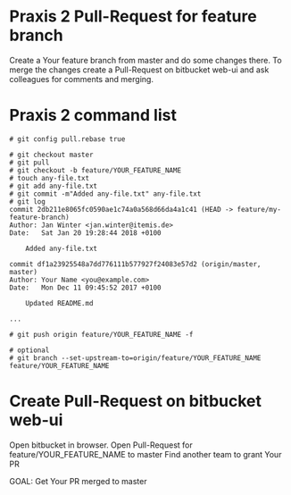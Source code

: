 # Praxis 2 Pull-Request for feature branch

Create a Your feature branch from master and do some changes there. To merge the changes create a Pull-Request on bitbucket web-ui and ask colleagues for comments and merging.

# Praxis 2 command list

```
# git config pull.rebase true

# git checkout master
# git pull
# git checkout -b feature/YOUR_FEATURE_NAME
# touch any-file.txt
# git add any-file.txt
# git commit -m"Added any-file.txt" any-file.txt
# git log
commit 2db211e8065fc0590ae1c74a0a568d66da4a1c41 (HEAD -> feature/my-feature-branch)
Author: Jan Winter <jan.winter@itemis.de>
Date:   Sat Jan 20 19:28:44 2018 +0100

    Added any-file.txt

commit df1a23925548a7dd776111b577927f24083e57d2 (origin/master, master)
Author: Your Name <you@example.com>
Date:   Mon Dec 11 09:45:52 2017 +0100

    Updated README.md    

...

# git push origin feature/YOUR_FEATURE_NAME -f

# optional
# git branch --set-upstream-to=origin/feature/YOUR_FEATURE_NAME feature/YOUR_FEATURE_NAME
```

# Create Pull-Request on bitbucket web-ui

Open bitbucket in browser.
Open Pull-Request for feature/YOUR_FEATURE_NAME to master
Find another team to grant Your PR

GOAL: Get Your PR merged to master
